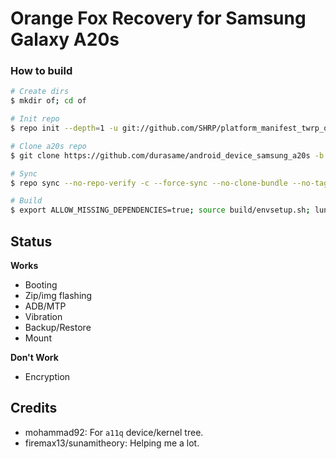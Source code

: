 # Orange Fox Recovery for Samsung Galaxy A20s

### How to build ###

```bash
# Create dirs
$ mkdir of; cd of

# Init repo
$ repo init --depth=1 -u git://github.com/SHRP/platform_manifest_twrp_omni -b v3_10.0

# Clone a20s repo
$ git clone https://github.com/durasame/android_device_samsung_a20s -b shrp-10.0 device/samsung/a20s

# Sync
$ repo sync --no-repo-verify -c --force-sync --no-clone-bundle --no-tags --optimized-fetch --prune -j`nproc`

# Build
$ export ALLOW_MISSING_DEPENDENCIES=true; source build/envsetup.sh; lunch omni_a20s-eng; mka recoveryimage
```

## Status

**Works**

- Booting
- Zip/img flashing
- ADB/MTP
- Vibration
- Backup/Restore
- Mount

**Don't Work**

- Encryption

## Credits
* mohammad92: For ```a11q``` device/kernel tree.
* firemax13/sunamitheory: Helping me a lot.

